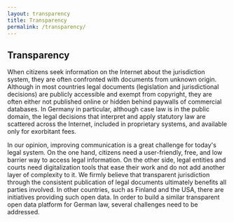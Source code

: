 ```yaml
---
layout: transparency
title: Transparency
permalink: /transparency/
---
```


## Transparency

When citizens seek information on the Internet about the jurisdiction system, they are often confronted with documents from unknown origin. 
Although in most countries legal documents (legislation and jurisdictional decisions) are publicly accessible and exempt from copyright, they are often either not published online or hidden behind paywalls of commercial databases. 
In Germany in particular, although case law is in the public domain, the legal decisions that interpret and apply statutory law are scattered across the Internet, included in proprietary systems, and available only for exorbitant fees.

In our opinion, improving communication is a great challenge for today's legal system. 
On the one hand, citizens need a user-friendly, free, and low barrier way to access legal information.
On the other side, legal entities and courts need digitalization tools that ease their work and do not add another layer of complexity to it. 
We firmly believe that transparent jurisdiction through
the consistent publication of legal documents ultimately benefits all parties involved. 
In other countries, such as Finland and the USA, there are initiatives providing such open data. 
In order to build a similar transparent open data platform for German law, several challenges need to be
addressed.
